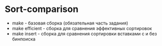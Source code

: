 # Sort-comparison

- make - базовая сборка (обязательная часть задания)
- make efficient - сборка для сравнения эффективных сортировок
- make insert - сборка для сравнения сортировки вставками с и без бинпоиска
